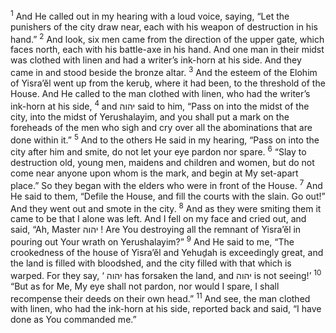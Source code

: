 <sup>1</sup> And He called out in my hearing with a loud voice, saying, “Let the punishers of the city draw near, each with his weapon of destruction in his hand.”
<sup>2</sup> And look, six men came from the direction of the upper gate, which faces north, each with his battle-axe in his hand. And one man in their midst was clothed with linen and had a writer’s ink-horn at his side. And they came in and stood beside the bronze altar.
<sup>3</sup> And the esteem of the Elohim of Yisra’ĕl went up from the keruḇ, where it had been, to the threshold of the House. And He called to the man clothed with linen, who had the writer’s ink-horn at his side,
<sup>4</sup> and יהוה said to him, “Pass on into the midst of the city, into the midst of Yerushalayim, and you shall put a mark on the foreheads of the men who sigh and cry over all the abominations that are done within it.”
<sup>5</sup> And to the others He said in my hearing, “Pass on into the city after him and smite, do not let your eye pardon nor spare.
<sup>6</sup> “Slay to destruction old, young men, maidens and children and women, but do not come near anyone upon whom is the mark, and begin at My set-apart place.” So they began with the elders who were in front of the House.
<sup>7</sup> And He said to them, “Defile the House, and fill the courts with the slain. Go out!” And they went out and smote in the city.
<sup>8</sup> And as they were smiting them it came to be that I alone was left. And I fell on my face and cried out, and said, “Ah, Master יהוה ! Are You destroying all the remnant of Yisra’ĕl in pouring out Your wrath on Yerushalayim?”
<sup>9</sup> And He said to me, “The crookedness of the house of Yisra’ĕl and Yehuḏah is exceedingly great, and the land is filled with bloodshed, and the city filled with that which is warped. For they say, ‘ יהוה has forsaken the land, and יהוה is not seeing!’
<sup>10</sup> “But as for Me, My eye shall not pardon, nor would I spare, I shall recompense their deeds on their own head.”
<sup>11</sup> And see, the man clothed with linen, who had the ink-horn at his side, reported back and said, “I have done as You commanded me.”
